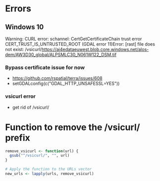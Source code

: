 # Errors
## Windows 10

Warning: CURL error: schannel: CertGetCertificateChain trust error CERT_TRUST_IS_UNTRUSTED_ROOT (GDAL error 11)Error: [rast] file does not exist: /vsicurl/https://ai4edataeuwest.blob.core.windows.net/alos-dem/AW3D30_global/ALPSMLC30_N061W122_DSM.tif

### Bypass certificate issue for now
- https://github.com/rspatial/terra/issues/608
- setGDALconfig(c("GDAL_HTTP_UNSAFESSL=YES"))

### vsicurl error
- get rid of /vsicurl/

# Function to remove the /vsicurl/ prefix
```R
remove_vsicurl <- function(url) {
  gsub("^/vsicurl/", "", url)
}

# Apply the function to the URLs vector
new_urls <- lapply(urls, remove_vsicurl)
```
